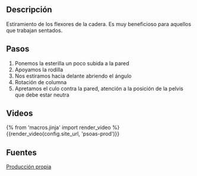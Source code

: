## Descripción

Estiramiento de los flexores de la cadera. Es muy beneficioso para aquellos que trabajan sentados.


## Pasos

1. Ponemos la esterilla un poco subida a la pared
2. Apoyamos la rodilla
3. Nos estiramos hacia delante abriendo el ángulo
4. Rotación de columna
5. Apretamos el culo contra la pared, atención a la posición de la pelvis que debe estar neutra

## Videos

{% from 'macros.jinja' import render_video %}
{{render_video(config.site_url, 'psoas-prod')}}

## Fuentes

[Producción propia]({{config.site_url}})
